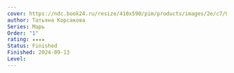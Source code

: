 ```yaml
---
cover: https://ndc.book24.ru/resize/410x590/pim/products/images/2e/c7/01919c75-f235-7c98-8211-5c0a0b352ec7.jpg
author: Татьяна Корсакова
Series: Марь
Order: "1"
rating: ★★★★
Status: Finished
Finished: 2024-09-13
Level:
---
```








